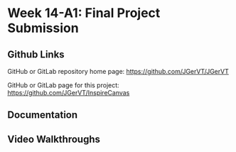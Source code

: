 # Week 14-A1: Final Project Submission 

## Github Links
GitHub or GitLab repository home page: https://github.com/JGerVT/JGerVT

GitHub or GitLab page for this project: https://github.com/JGerVT/InspireCanvas

## Documentation



## Video Walkthroughs

